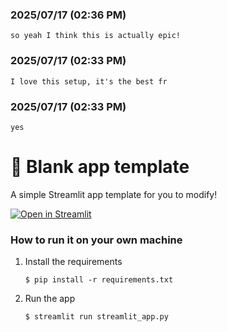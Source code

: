 
### 2025/07/17 (02:36 PM)
```
so yeah I think this is actually epic!
```

### 2025/07/17 (02:33 PM)
```
I love this setup, it's the best fr
```

### 2025/07/17 (02:33 PM)
```
yes
```
# 🎈 Blank app template

A simple Streamlit app template for you to modify!

[![Open in Streamlit](https://static.streamlit.io/badges/streamlit_badge_black_white.svg)](https://blank-app-template.streamlit.app/)

### How to run it on your own machine

1. Install the requirements

   ```
   $ pip install -r requirements.txt
   ```

2. Run the app

   ```
   $ streamlit run streamlit_app.py
   ```
